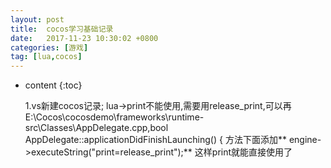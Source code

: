 ```yaml
---
layout: post
title:  cocos学习基础记录
date:   2017-11-23 10:30:02 +0800
categories: [游戏] 
tag: [lua,cocos] 
---
```


* content
{:toc}

   1.vs新建cocos记录;
      lua->print不能使用,需要用release_print,可以再
      E:\Cocos\cocosdemo\frameworks\runtime-src\Classes\AppDelegate.cpp,bool AppDelegate::applicationDidFinishLaunching()
      { 方法下面添加** engine->executeString("print=release_print");** 这样print就能直接使用了